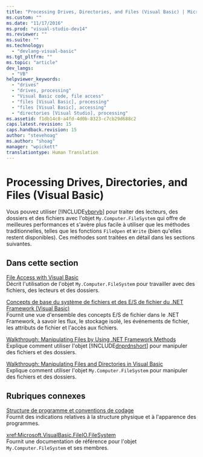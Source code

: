 ```yaml
---
title: "Processing Drives, Directories, and Files (Visual Basic) | Microsoft Docs"
ms.custom: ""
ms.date: "11/17/2016"
ms.prod: "visual-studio-dev14"
ms.reviewer: ""
ms.suite: ""
ms.technology: 
  - "devlang-visual-basic"
ms.tgt_pltfrm: ""
ms.topic: "article"
dev_langs: 
  - "VB"
helpviewer_keywords: 
  - "drives"
  - "drives, processing"
  - "Visual Basic code, file access"
  - "files [Visual Basic], processing"
  - "files [Visual Basic], accessing"
  - "directories [Visual Studio], processing"
ms.assetid: f1db14c8-a4fd-4d0b-8323-c7cb29d688c2
caps.latest.revision: 15
caps.handback.revision: 15
author: "stevehoag"
ms.author: "shoag"
manager: "wpickett"
translationtype: Human Translation
---
```

# Processing Drives, Directories, and Files (Visual Basic)
Vous pouvez utiliser [!INCLUDE[vbprvb](../../../../csharp/programming-guide/concepts/linq/includes/vbprvb_md.md)] pour traiter des lecteurs, des dossiers et des fichiers avec l'objet `My.Computer.FileSystem` qui offre de meilleures performances et s'avère plus facile à utiliser que les méthodes traditionnelles, telles que les fonctions `FileOpen` et `Write` \(bien qu'elles restent disponibles\).  Ces méthodes sont traitées en détail dans les sections suivantes.  
  
## Dans cette section  
 [File Access with Visual Basic](../../../../visual-basic/developing-apps/programming/drives-directories-files/file-access.md)  
 Décrit l'utilisation de l'objet `My.Computer.FileSystem` pour travailler avec des fichiers, des lecteurs et des dossiers.  
  
 [Concepts de base du système de fichiers et des E\/S de fichier du .NET Framework \(Visual Basic\)](../../../../visual-basic/developing-apps/programming/drives-directories-files/basics-of-net-framework-file-io-and-the-file-system.md)  
 Fournit une vue d'ensemble des concepts E\/S de fichier dans le .NET Framework, à savoir les flux, le stockage isolé, les événements de fichier, les attributs de fichier et l'accès aux fichiers.  
  
 [Walkthrough: Manipulating Files by Using .NET Framework Methods](../../../../visual-basic/developing-apps/programming/drives-directories-files/walkthrough-manipulating-files-by-using-net-framework-methods.md)  
 Explique comment utiliser l'objet [!INCLUDE[dnprdnshort](../../../../csharp/getting-started/includes/dnprdnshort_md.md)] pour manipuler des fichiers et des dossiers.  
  
 [Walkthrough: Manipulating Files and Directories in Visual Basic](../../../../visual-basic/developing-apps/programming/drives-directories-files/walkthrough-manipulating-files-and-directories.md)  
 Explique comment utiliser l'objet `My.Computer.FileSystem` pour manipuler des fichiers et des dossiers.  
  
## Rubriques connexes  
 [Structure de programme et conventions de codage](../../../../visual-basic/programming-guide/program-structure/program-structure-and-code-conventions.md)  
 Fournit des indications relatives à la structure physique et à l'apparence des programmes.  
  
 <xref:Microsoft.VisualBasic.FileIO.FileSystem>  
 Fournit une documentation de référence pour l'objet `My.Computer.FileSystem` et ses membres.
